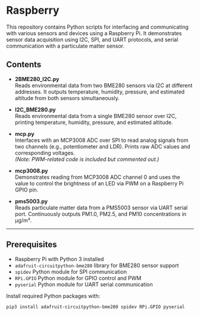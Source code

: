 # Raspberry

This repository contains Python scripts for interfacing and communicating with various sensors and devices using a Raspberry Pi. It demonstrates sensor data acquisition using I2C, SPI, and UART protocols, and serial communication with a particulate matter sensor.

## Contents

- **2BME280_I2C.py**  
  Reads environmental data from two BME280 sensors via I2C at different addresses. It outputs temperature, humidity, pressure, and estimated altitude from both sensors simultaneously.

- **I2C_BME280.py**  
  Reads environmental data from a single BME280 sensor over I2C, printing temperature, humidity, pressure, and estimated altitude.

- **mcp.py**  
  Interfaces with an MCP3008 ADC over SPI to read analog signals from two channels (e.g., potentiometer and LDR). Prints raw ADC values and corresponding voltages.  
  *(Note: PWM-related code is included but commented out.)*

- **mcp3008.py**  
  Demonstrates reading from MCP3008 ADC channel 0 and uses the value to control the brightness of an LED via PWM on a Raspberry Pi GPIO pin.

- **pms5003.py**  
  Reads particulate matter data from a PMS5003 sensor via UART serial port. Continuously outputs PM1.0, PM2.5, and PM10 concentrations in μg/m³.

---

## Prerequisites

- Raspberry Pi with Python 3 installed
- `adafruit-circuitpython-bme280` library for BME280 sensor support
- `spidev` Python module for SPI communication
- `RPi.GPIO` Python module for GPIO control and PWM
- `pyserial` Python module for UART serial communication

Install required Python packages with:

```bash
pip3 install adafruit-circuitpython-bme280 spidev RPi.GPIO pyserial

